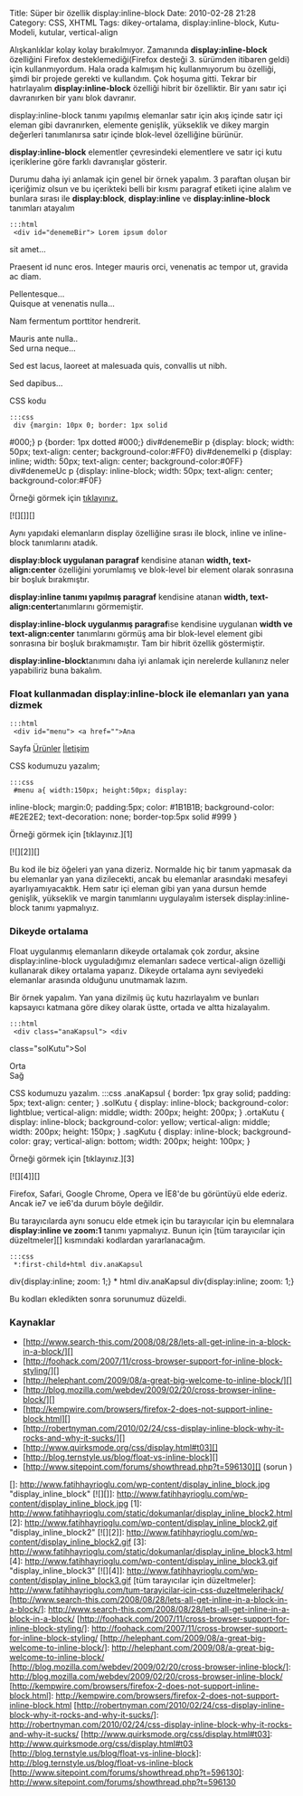 Title: Süper bir özellik display:inline-block
Date: 2010-02-28 21:28
Category: CSS, XHTML
Tags: dikey-ortalama, display:inline-block, Kutu-Modeli, kutular, vertical-align

Alışkanlıklar kolay kolay bırakılmıyor. Zamanında
**display:inline-block** özelliğini Firefox desteklemediği(Firefox
desteği 3. sürümden itibaren geldi) için kullanmıyordum. Hala orada
kalmışım hiç kullanmıyorum bu özelliği, şimdi bir projede gerekti ve
kullandım. Çok hoşuma gitti. Tekrar bir hatırlayalım
**display:inline-block** özelliği hibrit bir özelliktir. Bir yanı satır
içi davranırken bir yanı blok davranır.

display:inline-block tanımı yapılmış elemanlar satır için akış içinde
satır içi eleman gibi davranırken, elemente genişlik, yükseklik ve dikey
margin değerleri tanımlanırsa satır içinde blok-level özelliğine
bürünür.

**display:inline-block** elementler çevresindeki elementlere ve satır
içi kutu içeriklerine göre farklı davranışlar gösterir.

Durumu daha iyi anlamak için genel bir örnek yapalım. 3 paraftan oluşan
bir içeriğimiz olsun ve bu içerikteki belli bir kısmı paragraf etiketi
içine alalım ve bunlara sırası ile **display:block**, **display:inline**
ve **display:inline-block** tanımları atayalım

	:::html
	 <div id="denemeBir"> Lorem ipsum dolor
sit amet... <p>Praesent id nunc eros. Integer mauris orci, venenatis
ac tempor ut, gravida ac diam. </p> Pellentesque...</div> <div
id="denemeIki">Quisque at venenatis nulla...<p>Nam fermentum
porttitor hendrerit.</p> Mauris ante nulla..</div> <div
id="denemeUc"> Sed urna neque...<p>Sed est lacus, laoreet at
malesuada quis, convallis ut nibh.</p> Sed dapibus...</div>


CSS kodu

	:::css
	 div {margin: 10px 0; border: 1px solid
#000;} p {border: 1px dotted #000;} div#denemeBir p {display: block;
width: 50px; text-align: center; background-color:#FF0} div#denemeIki
p {display: inline; width: 50px; text-align: center;
background-color:#0FF} div#denemeUc p {display: inline-block; width:
50px; text-align: center; background-color:#F0F} 

Örneği görmek için [tıklayınız.][]

[![][]][]

Aynı yapıdaki elemanların display özelliğine sırası ile block, inline ve
inline-block tanımlarını atadık.

**display:block uygulanan paragraf** kendisine atanan **width,
text-align:center** özelliğini yorumlamış ve blok-level bir element
olarak sonrasına bir boşluk bırakmıştır.

**display:inline tanımı yapılmış paragraf** kendisine atanan **width,
text-align:center**tanımlarını görmemiştir.

**display:inline-block uygulanmış paragraf**ise kendisine uygulanan
**width ve text-align:center** tanımlarını görmüş ama bir blok-level
element gibi sonrasına bir boşluk bırakmamıştır. Tam bir hibrit özellik
göstermiştir.

**display:inline-block**tanımını daha iyi anlamak için nerelerde
kullanırız neler yapabiliriz buna bakalım.

### Float kullanmadan display:inline-block ile elemanları yan yana dizmek

	:::html
	 <div id="menu"> <a href="">Ana
Sayfa</a> <a href="">Ürünler</a> <a href="">İletişim</a>
</div> 

CSS kodumuzu yazalım;

	:::css
	 #menu a{ width:150px; height:50px; display:
inline-block; margin:0; padding:5px; color: #1B1B1B; background-color:
#E2E2E2; text-decoration: none; border-top:5px solid #999 }


Örneği görmek için [tıklayınız.][1]

[![][2]][]

Bu kod ile biz öğeleri yan yana dizeriz. Normalde hiç bir tanım yapmasak
da bu elemanlar yan yana dizilecekti, ancak bu elemanlar arasındaki
mesafeyi ayarlıyamıyacaktık. Hem satır içi eleman gibi yan yana dursun
hemde genişlik, yükseklik ve margin tanımlarını uygulayalım istersek
display:inline-block tanımı yapmalıyız.

### Dikeyde ortalama

Float uygulanmış elemanların dikeyde ortalamak çok zordur, aksine
display:inline-block uyguladığımız elemanları sadece vertical-align
özelliği kullanarak dikey ortalama yaparız. Dikeyde ortalama aynı
seviyedeki elemanlar arasında olduğunu unutmamak lazım.

Bir örnek yapalım. Yan yana dizilmiş üç kutu hazırlayalım ve bunları
kapsayıcı katmana göre dikey olarak üstte, ortada ve altta hizalayalım.

	:::html
	 <div class="anaKapsul"> <div
class="solKutu">Sol</div> <div class="ortaKutu">Orta</div> <div
class="sagKutu">Sağ</div> </div> 

CSS kodumuzu yazalım. 	:::css
	 .anaKapsul { border:
1px gray solid; padding: 5px; text-align: center; } .solKutu { display:
inline-block; background-color: lightblue; vertical-align: middle;
width: 200px; height: 200px; } .ortaKutu { display: inline-block;
background-color: yellow; vertical-align: middle; width: 200px; height:
150px; } .sagKutu { display: inline-block; background-color: gray;
vertical-align: bottom; width: 200px; height: 100px; } 

Örneği görmek için [tıklayınız.][3]

[![][4]][]

Firefox, Safari, Google Chrome, Opera ve İE8'de bu görüntüyü elde
ederiz. Ancak ie7 ve ie6'da durum böyle değildir.

Bu tarayıcılarda aynı sonucu elde etmek için bu tarayıcılar için bu
elemnalara **display:inline ve zoom:1** tanımı yapmalıyız. Bunun için
[tüm tarayıcılar için düzeltmeler][] kısmındaki kodlardan
yararlanacağım.

	:::css
	 *:first-child+html div.anaKapsul
div{display:inline; zoom: 1;} * html div.anaKapsul div{display:inline;
zoom: 1;} 

Bu kodları ekledikten sonra sorunumuz düzeldi.

### Kaynaklar

-   [http://www.search-this.com/2008/08/28/lets-all-get-inline-in-a-block-in-a-block/][]
-   [http://foohack.com/2007/11/cross-browser-support-for-inline-block-styling/][]
-   [http://helephant.com/2009/08/a-great-big-welcome-to-inline-block/][]
-   [http://blog.mozilla.com/webdev/2009/02/20/cross-browser-inline-block/][]
-   [http://kempwire.com/browsers/firefox-2-does-not-support-inline-block.html][]
-   [http://robertnyman.com/2010/02/24/css-display-inline-block-why-it-rocks-and-why-it-sucks/][]
-   [http://www.quirksmode.org/css/display.html#t03][]
-   [http://blog.ternstyle.us/blog/float-vs-inline-block][]
-   [http://www.sitepoint.com/forums/showthread.php?t=596130][] (sorun )

</p>

  [tıklayınız.]: http://www.fatihhayrioglu.com/static/dokumanlar/display_inline_block.html
  []: http://www.fatihhayrioglu.com/wp-content/display_inline_block.jpg
    "display_inline_block"
  [![][]]: http://www.fatihhayrioglu.com/wp-content/display_inline_block.jpg
  [1]: http://www.fatihhayrioglu.com/static/dokumanlar/display_inline_block2.html
  [2]: http://www.fatihhayrioglu.com/wp-content/display_inline_block2.gif
    "display_inline_block2"
  [![][2]]: http://www.fatihhayrioglu.com/wp-content/display_inline_block2.gif
  [3]: http://www.fatihhayrioglu.com/static/dokumanlar/display_inline_block3.html
  [4]: http://www.fatihhayrioglu.com/wp-content/display_inline_block3.gif
    "display_inline_block3"
  [![][4]]: http://www.fatihhayrioglu.com/wp-content/display_inline_block3.gif
  [tüm tarayıcılar için düzeltmeler]: http://www.fatihhayrioglu.com/tum-tarayicilar-icin-css-duzeltmelerihack/
  [http://www.search-this.com/2008/08/28/lets-all-get-inline-in-a-block-in-a-block/]: http://www.search-this.com/2008/08/28/lets-all-get-inline-in-a-block-in-a-block/
  [http://foohack.com/2007/11/cross-browser-support-for-inline-block-styling/]: http://foohack.com/2007/11/cross-browser-support-for-inline-block-styling/
  [http://helephant.com/2009/08/a-great-big-welcome-to-inline-block/]: http://helephant.com/2009/08/a-great-big-welcome-to-inline-block/
  [http://blog.mozilla.com/webdev/2009/02/20/cross-browser-inline-block/]: http://blog.mozilla.com/webdev/2009/02/20/cross-browser-inline-block/
  [http://kempwire.com/browsers/firefox-2-does-not-support-inline-block.html]: http://kempwire.com/browsers/firefox-2-does-not-support-inline-block.html
  [http://robertnyman.com/2010/02/24/css-display-inline-block-why-it-rocks-and-why-it-sucks/]: http://robertnyman.com/2010/02/24/css-display-inline-block-why-it-rocks-and-why-it-sucks/
  [http://www.quirksmode.org/css/display.html#t03]: http://www.quirksmode.org/css/display.html#t03
  [http://blog.ternstyle.us/blog/float-vs-inline-block]: http://blog.ternstyle.us/blog/float-vs-inline-block
  [http://www.sitepoint.com/forums/showthread.php?t=596130]: http://www.sitepoint.com/forums/showthread.php?t=596130
